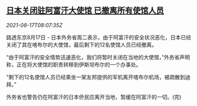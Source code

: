 <!--1629189062000-->
[日本关闭驻阿富汗大使馆 已撤离所有使馆人员](https://cn.reuters.com/article/jp-afg-close-embassy-0817-idCNKBS2FI0O5)
------

<div><i>2021-08-17T08:07:35Z</i></div><p>路透东京8月17日 - 日本外务省周二表示，由于阿富汗的安全状况恶化，日本已经关闭了其在喀布尔的大使馆，最后剩下的12名使馆人员已经撤离。</p><p>“由于阿富汗的安全情势迅速恶化，我们将暂时关闭在当地的大使馆，”外务省声明称，正在将大使馆的职责转移到伊斯坦布尔的一个办事处。</p><p>“剩下的12名使馆人员已经乘坐一架友邦提供的军机离开喀布尔机场，被疏散到迪拜。”</p><p>外务省也警告仍在阿富汗的日本侨民应离开当地，暂缓在阿富汗的一切。(完)</p>
